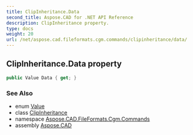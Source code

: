```yaml
---
title: ClipInheritance.Data
second_title: Aspose.CAD for .NET API Reference
description: ClipInheritance property. 
type: docs
weight: 20
url: /net/aspose.cad.fileformats.cgm.commands/clipinheritance/data/
---
```

## ClipInheritance.Data property

```csharp
public Value Data { get; }
```

### See Also

* enum [Value](../../clipinheritance.value/)
* class [ClipInheritance](../)
* namespace [Aspose.CAD.FileFormats.Cgm.Commands](../../clipinheritance/)
* assembly [Aspose.CAD](../../../)


